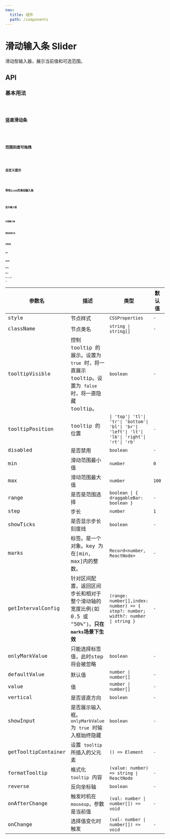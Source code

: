 ```yaml
---
nav:
  title: 组件
  path: /components
---
```


# 滑动输入条 Slider

滑动型输入器，展示当前值和可选范围。

## API

### 基本用法

<code src="./__demo__/basic.demo.tsx" />

### 竖直滑动条

<code src="./__demo__/direction.demo.tsx" />

### 范围刻度可拖拽

<code src="./__demo__/fixed.demo.tsx" />

### 自定义提示

<code src="./__demo__/format-tooltip.demo.tsx" />

### 带有icon的滑动输入条

<code src="./__demo__/icon.demo.tsx" />

### 显示输入框

<code src="./__demo__/input.demo.tsx" />

### 分段输入条

<code src="./__demo__/interval.demo.tsx" />

### 添加标签文本

<code src="./__demo__/marks.demo.tsx" />

### 范围选择

<code src="./__demo__/range.demo.tsx" />

### 反向

<code src="./__demo__/reversed.demo.tsx" />

### 设置范围

<code src="./__demo__/set-range.demo.tsx" />

### 基础状态

<code src="./__demo__/status.demo.tsx" />

### 设置步长

<code src="./__demo__/step.demo.tsx" />

### 控制 tooltip 的展示

<code src="./__demo__/tooltip.demo.tsx" />

### Slider

|参数名|描述|类型|默认值|版本|
|---|---|---|---|---|
|style|节点样式|`CSSProperties`|`-`|-|
|className|节点类名|`string \| string[]`|`-`|-|
|tooltipVisible|控制 tooltip 的展示。设置为 `true` 时，将一直展示 tooltip。设置为 `false` 时，将一直隐藏 tooltip。|`boolean`|`-`|-|
|tooltipPosition|tooltip 的位置|`\| 'top'\| 'tl'\| 'tr'\| 'bottom'\| 'bl'\| 'br'\| 'left'\| 'lt'\| 'lb'\| 'right'\| 'rt'\| 'rb'`|`-`|-|
|disabled|是否禁用|`boolean`|`-`|-|
|min|滑动范围最小值|`number`|`0`|-|
|max|滑动范围最大值|`number`|`100`|-|
|range|是否是范围选择|`boolean \| { draggableBar: boolean }`|`-`|2.14.0|
|step|步长|`number`|`1`|-|
|showTicks|是否显示步长刻度线|`boolean`|`-`|-|
|marks|标签。是一个对象。key 为在[min, max]内的整数。|`Record<number, ReactNode>`|`-`|-|
|getIntervalConfig|针对区间配置，返回区间步长和相对于整个滑动轴的宽度比例(如 0.5 或 "50%")。**只在`marks`场景下生效**|`(range: number[],index: number) => { step?: number; width?: number \| string }`|`-`|2.30.0|
|onlyMarkValue|只能选择标签值，此时step将会被忽略|`boolean`|`-`|-|
|defaultValue|默认值|`number \| number[]`|`-`|-|
|value|值|`number \| number[]`|`-`|-|
|vertical|是否竖直方向|`boolean`|`-`|-|
|showInput|是否展示输入框。`onlyMarkValue` 为 `true` 时输入框始终隐藏|`boolean`|`-`|-|
|getTooltipContainer|设置 `tooltip` 所插入的父元素|`() => Element`|`-`|-|
|formatTooltip|格式化 `tooltip` 内容|`(value: number) => string \| ReactNode`|`-`|-|
|reverse|反向坐标轴|`boolean`|`-`|-|
|onAfterChange|触发时机在 `mouseup`，参数是当前值|`(val: number \| number[]) => void`|`-`|2.20.0|
|onChange|选择值变化时触发|`(val: number \| number[]) => void`|`-`|-|
